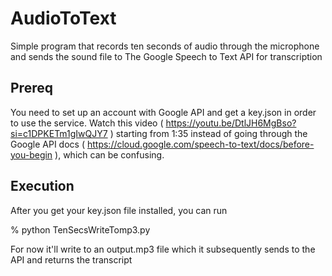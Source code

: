 # AudioToText

Simple program that records ten seconds of audio through the microphone and sends the sound file to
The Google Speech to Text API for transcription

## Prereq

You need to set up an account with Google API and get a key.json in order to use the service.  Watch this video ( https://youtu.be/DtlJH6MgBso?si=c1DPKETm1gIwQJY7 ) starting from 1:35 instead of going through the Google API docs ( https://cloud.google.com/speech-to-text/docs/before-you-begin ), which can be confusing.

## Execution

After you get your key.json file installed, you can run

% python TenSecsWriteTomp3.py 

For now it'll write to an output.mp3 file which it subsequently sends to the API and returns the transcript



